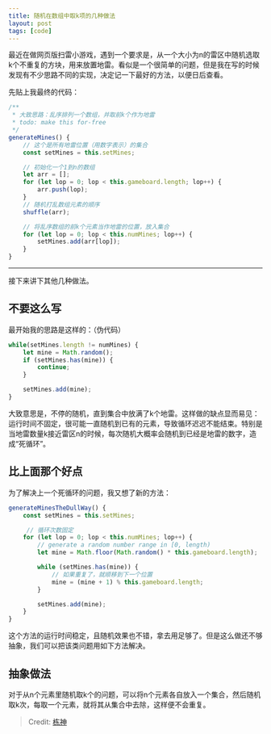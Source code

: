```yaml
---
title: 随机在数组中取k项的几种做法
layout: post
tags: [code]
---
```


最近在做网页版扫雷小游戏，遇到一个要求是，从一个大小为n的雷区中随机选取k个不重复的方块，用来放置地雷。看似是一个很简单的问题，但是我在写的时候发现有不少思路不同的实现，决定记一下最好的方法，以便日后查看。

先贴上我最终的代码：

```javascript
/**
 * 大致思路：乱序排列一个数组，并取前k个作为地雷
 * todo: make this for-free
 */
generateMines() {
    // 这个是所有地雷位置（用数字表示）的集合
    const setMines = this.setMines;

    // 初始化一个1到n的数组
    let arr = [];
    for (let lop = 0; lop < this.gameboard.length; lop++) {
        arr.push(lop);
    }
    // 随机打乱数组元素的顺序
    shuffle(arr);

    // 将乱序数组的前k个元素当作地雷的位置，放入集合
    for (let lop = 0; lop < this.numMines; lop++) {
        setMines.add(arr[lop]);
    }
}
```

---

接下来讲下其他几种做法。

## 不要这么写
最开始我的思路是这样的：（伪代码）

```javascript
while(setMines.length != numMines) {
    let mine = Math.random();
    if (setMines.has(mine)) {
        continue;
    }

    setMines.add(mine);
}
```
    
大致意思是，不停的随机，直到集合中放满了k个地雷。这样做的缺点显而易见：运行时间不固定，很可能一直随机到已有的元素，导致循环迟迟不能结束。特别是当地雷数量k接近雷区n的时候，每次随机大概率会随机到已经是地雷的数字，造成“死循环”。

## 比上面那个好点
为了解决上一个死循环的问题，我又想了新的方法：

```javascript
generateMinesTheDullWay() {
    const setMines = this.setMines;

     // 循环次数固定
    for (let lop = 0; lop < this.numMines; lop++) {
        // generate a random number range in [0, length)
        let mine = Math.floor(Math.random() * this.gameboard.length);

        while (setMines.has(mine)) {
            // 如果重复了，就顺移到下一个位置
            mine = (mine + 1) % this.gameboard.length;
        }

        setMines.add(mine);
    }
}
```
   
这个方法的运行时间稳定，且随机效果也不错，拿去用足够了。但是这么做还不够抽象，我们可以把该类问题用如下方法解决。

## 抽象做法
对于从n个元素里随机取k个的问题，可以将n个元素各自放入一个集合，然后随机取k次，每取一个元素，就将其从集合中去除，这样便不会重复。

> Credit: [栋神](http://www.cnblogs.com/kirai/)